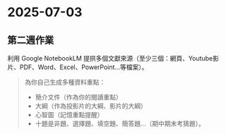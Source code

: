 # 2025-07-03

第二週作業
-
利用 Google NotebookLM 提拱多個文獻來源（至少三個：網頁、Youtube影片、PDF、Word、Excel、PowerPoint...等檔案）。
> 為你自己生成多種資料重點：
> - 簡介文件（作為你的閱讀重點）
> - 大綱（作為投影片的大綱、影片的大綱）
> - 心智圖（記憶重點提醒）
> - 十題是非題、選擇題、填空題、簡答題...（期中期末考猜題）。